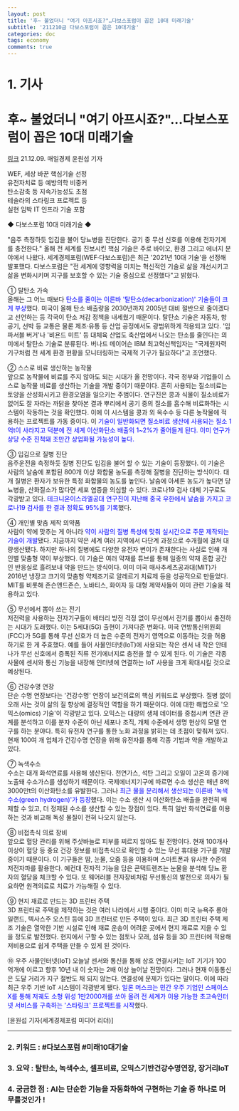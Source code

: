 ```yaml
---
layout: post
title: '후~ 불었더니 "여기 아프시죠?"…다보스포럼이 꼽은 10대 미래기술'
subtitle: '211210금 다보스포럼이 꼽은 10대기술'
categories: doc
tags: economy
comments: true
---
```


# 1. 기사

후~ 불었더니 "여기 아프시죠?"…다보스포럼이 꼽은 10대 미래기술
==========
[링크](https://news.naver.com/main/read.naver?mode=LPOD&mid=sec&oid=009&aid=0004891537)
21.12.09. 매일경제 윤원섭 기자   

WEF, 세상 바꾼 핵심기술 선정   
유전자치료 등 예방의학 비중커   
탄소감축 등 지속가능성도 초점   
테슬라의 스타링크 프로젝트 등   
실현 임박 IT 인프라 기술 포함   

◆ 다보스포럼 10대 미래기술 ◆   

"음주 측정하듯 입김을 불어 당뇨병을 진단한다. 공기 중 무선 신호를 이용해 전자기계를 충전한다." 올해 전 세계를 진보시킨 핵심 기술은 주로 바이오, 환경 그리고 에너지 분야에서 나왔다. 세계경제포럼(WEF·다보스포럼)은 최근 '2021년 10대 기술'을 선정해 발표했다. 다보스포럼은 "전 세계에 영향력을 미치는 혁신적인 기술로 삶을 개선시키고 삶을 변화시키며 지구를 보호할 수 있는 기술 중심으로 선정했다"고 밝혔다.   

① 탈탄소 가속   
올해는 그 어느 때보다 <span style="color:blue">탄소를 줄이는 이른바 '탈탄소(decarbonization)' 기술들이 크게 부상</span>했다. 미국이 올해 탄소 배출량을 2030년까지 2005년 대비 절반으로 줄이겠다고 선언하는 등 각국이 탄소 저감 정책을 내세웠기 때문이다. 탈탄소 기술은 자동차, 항공기, 선박 등 교통은 물론 제조·유통 등 산업 공정에서도 광범위하게 적용되고 있다. '임파서블 버거'나 '비욘드 미트' 등 대체육 산업도 축산업에서 나오는 탄소를 줄인다는 의미에서 탈탄소 기술로 분류된다. 버나드 메이어슨 IBM 최고혁신책임자는 "국제원자력기구처럼 전 세계 환경 현황을 모니터링하는 국제적 기구가 필요하다"고 조언했다.   

② 스스로 비료 생산하는 농작물   
앞으로 농작물에 비료를 주지 않아도 되는 시대가 올 전망이다. 각국 정부와 기업들이 스스로 농작물 비료를 생산하는 기술을 개발 중이기 때문이다. 흔히 사용되는 질소비료는 토양을 산성화시키고 환경오염을 일으키는 주범이다. 연구진은 콩과 식물이 질소비료가 없어도 잘 자라는 까닭을 찾아본 결과 뿌리에서 공기 중의 질소를 흡수해 비료화하는 시스템이 작동하는 것을 확인했다. 이에 이 시스템을 콩과 외 옥수수 등 다른 농작물에 적용하는 프로젝트를 가동 중이다. 이 <span style="color:blue">기술이 일반화되면 질소비료 생산에 사용되는 질소 1억t이 사라지고 덕분에 전 세계 이산화탄소 배출의 1~2%가 줄어들게 된다. 이미 연구가 상당 수준 진척돼 조만간 상업화될 가능성이 높다.</span>   

③ 입김으로 질병 진단   
음주운전을 측정하듯 질병 진단도 입김을 불어 할 수 있는 기술이 등장했다. 이 기술은 사람의 날숨에 포함된 800개 이상 화합물 농도를 측정해 질병을 진단하는 방식이다. 대개 질병은 환자가 보유한 특정 화합물의 농도를 높인다. 날숨에 아세톤 농도가 높다면 당뇨병을, 산화질소가 많다면 세포 염증을 의심할 수 있다. 코로나19 검사 대체 기구로도 각광받고 있다. <span style="color:blue">테크니온이스라엘공대 연구진이 지난해 중국 우한에서 날숨을 가지고 코로나19 검사를 한 결과 정확도 95%를 기록</span>했다.   

④ 개인별 맞춤 제작 의약품   
사람이 약에 맞추는 게 아니라 <span style="color:blue">약이 사람의 질병 특성에 맞춰 실시간으로 주문 제작되는 기술이 개발</span>됐다. 지금까지 약은 세계 여러 지역에서 다단계 과정으로 수개월에 걸쳐 대량생산됐다. 하지만 하나의 질병에도 다양한 유전자 변이가 존재한다는 사실로 인해 개인별 맞춤형 약이 부상했다. 이 기술은 여러 약재를 튜브를 통해 일종의 약재 혼합 공간인 반응실로 흘려보내 약을 만드는 방식이다. 이미 미국 매사추세츠공과대(MIT)가 2016년 냉장고 크기의 맞춤형 약제조기로 알레르기 치료제 등을 성공적으로 만들었다. MIT를 비롯해 존슨앤드존슨, 노바티스, 화이자 등 대형 제약사들이 이미 관련 기술을 적용하고 있다.   

⑤ 무선에서 뽑아 쓰는 전기   
저전력을 사용하는 전자기구들이 배터리 방전 걱정 없이 무선에서 전기를 뽑아서 충전하는 시대가 도래했다. 이는 5세대(5G) 출현이 가져다준 변화다. 미국 연방통신위원회(FCC)가 5G를 통해 무선 신호가 더 높은 수준의 전자기 영역으로 이동하는 것을 허용하기로 한 게 주효했다. 예를 들어 사물인터넷(IoT)에 사용되는 작은 센서 내 작은 안테나가 무선 신호에서 증폭된 직류 전기에너지로 충전을 할 수 있게 된다. 이 기술은 각종 사물에 센서와 통신 기능을 내장해 인터넷에 연결하는 IoT 사용을 크게 확대시킬 것으로 예상된다.   

⑥ 건강수명 연장   
단순 수명 연장보다는 '건강수명' 연장이 보건의료의 핵심 키워드로 부상했다. 질병 없이 오래 사는 것이 삶의 질 향상에 결정적인 역할을 하기 때문이다. 이에 대한 해법으로 '오믹스(omics) 기술'이 각광받고 있다. 오믹스는 대량의 생체 데이터를 중첩시켜 연관 관계를 분석하고 이를 분자 수준이 아닌 세포나 조직, 개체 수준에서 생명 현상의 모델 연구를 하는 분야다. 특히 유전자 연구를 통한 노화 과정을 밝히는 데 초점이 맞춰져 있다. 현재 100여 개 업체가 건강수명 연장을 위해 유전자를 통해 각종 기법과 약을 개발하고 있다.   

⑦ 녹색수소   
수소는 대개 화석연료를 사용해 생산된다. 천연가스, 석탄 그리고 오일이 고온의 증기에 노출돼 수소가스를 생성하기 때문이다. 국제에너지기구에 따르면 수소 생산은 매년 8억3000만t의 이산화탄소를 유발한다. 그러나 <span style="color:blue">최근 물을 분리해서 생산되는 이른바 '녹색수소(green hydrogen)'가 등장</span>했다. 이는 수소 생산 시 이산화탄소 배출을 완전히 배제할 수 있고, 더 정제된 수소를 생산할 수 있는 장점이 있다. 특히 일반 화석연료를 이용하는 것과 비교해 독성 물질이 전혀 나오지 않는다.   

⑧ 비접촉식 의료 장비   
앞으로 혈당 관리를 위해 주삿바늘로 피부를 찌르지 않아도 될 전망이다. 현재 100개사 이상이 혈당 등 중요 건강 정보를 비접촉식으로 확인할 수 있는 무선 휴대용 기구를 개발 중이기 때문이다. 이 기구들은 땀, 눈물, 오줌 등을 이용하며 스마트폰과 유사한 수준의 저전자파를 활용한다. 예컨대 전자적 기능을 담은 콘택트렌즈는 눈물을 분석해 당뇨 환자의 혈당을 체크할 수 있다. 또 웨어러블 전자장비처럼 무선통신의 발전으로 의사가 필요하면 원격의료로 치료가 가능해질 수 있다.   

⑨ 현지 재료로 만드는 3D 프린터 주택   
3D 프린터로 주택을 제작하는 것은 여러 나라에서 시행 중이다. 이미 미국 뉴욕주 롱아일랜드, 텍사스주 오스틴 등에 3D 프린터로 만든 주택이 있다. 최근 3D 프린터 주택 제조 기술은 열악한 기반 시설로 인해 재료 운송이 어려운 곳에서 현지 재료로 지을 수 있을 정도로 발전했다. 현지에서 구할 수 있는 점토나 모래, 섬유 등을 3D 프린터에 적용해 저비용으로 쉽게 주택을 만들 수 있게 된 것이다.   

⑩ 우주 사물인터넷(IoT)
오늘날 센서와 통신을 통해 상호 연결시키는 IoT 기기가 100억개에 이르고 향후 10년 내 이 숫자는 2배 이상 늘어날 전망이다. 그러나 현재 이동통신은 도달 거리가 지구 절반도 채 되지 않는다. 연결성에 문제가 있다는 말이다. 이에 따라 최근 우주 기반 IoT 시스템이 각광받게 됐다. <span style="color:blue">일론 머스크는 민간 우주 기업인 스페이스X를 통해 저궤도 소형 위성 1만2000개를 쏘아 올려 전 세계가 이용 가능한 초고속인터넷 서비스를 구축하는 '스타링크' 프로젝트를 시작</span>했다.   

[윤원섭 기자(세계경제포럼 미디어 리더)]   

* * *

### 2. 키워드 : \#다보스포럼 \#미래10대기술
### 3. 요약 : 탈탄소, 녹색수소, 셀프비료, 오믹스기반건강수명연장, 장거리IoT
### 4. 궁금한 점 : AI는 단순한 기능을 자동화하여 구현하는 기술 중 하나로 머무를것인가 ! 
